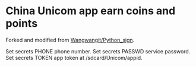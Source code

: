 # China Unicom app earn coins and points

Forked and modified from [Wangwangit/Python_sign](https://github.com/wangwangit/python_sign).

Set secrets PHONE phone number.
Set secrets PASSWD service password.
Set secrets TOKEN app token at /sdcard/Unicom/appid.

